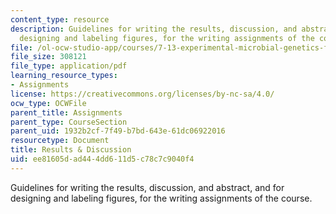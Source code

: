 ```yaml
---
content_type: resource
description: Guidelines for writing the results, discussion, and abstract, and for
  designing and labeling figures, for the writing assignments of the course.
file: /ol-ocw-studio-app/courses/7-13-experimental-microbial-genetics-fall-2008/ee81605dad444dd611d5c78c7c9040f4_MIT7_13f08_assn02_Results.pdf
file_size: 308121
file_type: application/pdf
learning_resource_types:
- Assignments
license: https://creativecommons.org/licenses/by-nc-sa/4.0/
ocw_type: OCWFile
parent_title: Assignments
parent_type: CourseSection
parent_uid: 1932b2cf-7f49-b7bd-643e-61dc06922016
resourcetype: Document
title: Results & Discussion
uid: ee81605d-ad44-4dd6-11d5-c78c7c9040f4
---
```

Guidelines for writing the results, discussion, and abstract, and for designing and labeling figures, for the writing assignments of the course.